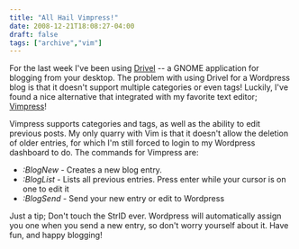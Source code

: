 ```yaml
---
title: "All Hail Vimpress!"
date: 2008-12-21T18:08:27-04:00
draft: false
tags: ["archive","vim"]
---
```

For the last week I've been using [Drivel](https://dropline.net/past-projects/drivel-blog-editor/) -- a GNOME application for blogging from your desktop. The problem with using Drivel for a Wordpress blog is that it doesn't support multiple categories or even tags! Luckily, I've found a nice alternative that integrated with my favorite text editor; [Vimpress](https://www.vim.org/scripts/script.php?script_id=1953)!

Vimpress supports categories and tags, as well as the ability to edit previous posts. My only quarry with Vim is that it doesn't allow the deletion of older entries, for which I'm still forced to login to my Wordpress dashboard to do. The commands for Vimpress are:

* *:BlogNew* - Creates a new blog entry.
* *:BlogList* - Lists all previous entries. Press enter while your cursor is on one to edit it
* *:BlogSend* - Send your new entry or edit to Wordpress

Just a tip; Don't touch the StrID ever. Wordpress will automatically assign you one when you send a new entry, so don't worry yourself about it. Have fun, and happy blogging!

